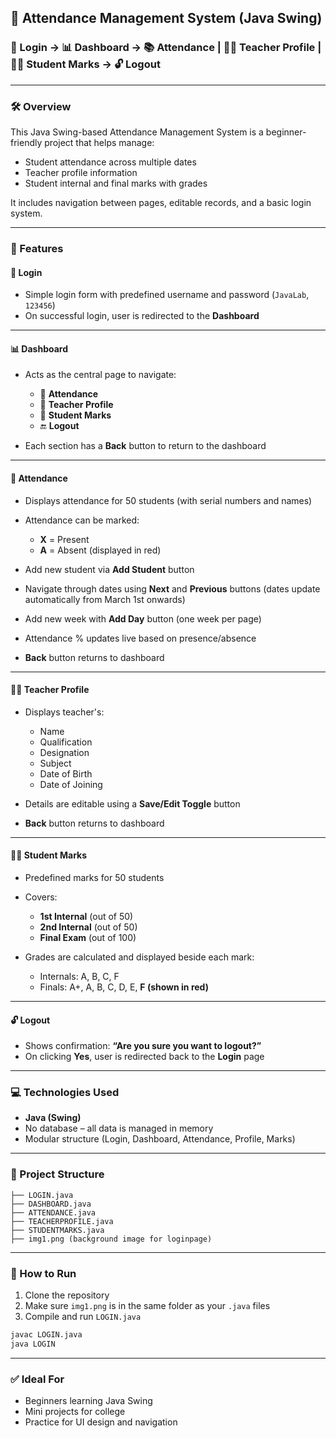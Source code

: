 ## 📘 Attendance Management System (Java Swing)

### 🔐 Login → 📊 Dashboard → 📚 Attendance | 👩‍🏫 Teacher Profile | 🧑‍🎓 Student Marks → 🔓 Logout

---

### 🛠️ Overview

This Java Swing-based Attendance Management System is a beginner-friendly project that helps manage:

* Student attendance across multiple dates
* Teacher profile information
* Student internal and final marks with grades

It includes navigation between pages, editable records, and a basic login system.

---

### 🚀 Features

#### 🔐 Login

* Simple login form with predefined username and password (`JavaLab`, `123456`)
* On successful login, user is redirected to the **Dashboard**

---

#### 📊 Dashboard

* Acts as the central page to navigate:

  * 📌 **Attendance**
  * 📌 **Teacher Profile**
  * 📌 **Student Marks**
  * 🔚 **Logout**
* Each section has a **Back** button to return to the dashboard

---

#### 💾 Attendance

* Displays attendance for 50 students (with serial numbers and names)
* Attendance can be marked:

  * **X** = Present
  * **A** = Absent (displayed in red)
* Add new student via **Add Student** button
* Navigate through dates using **Next** and **Previous** buttons (dates update automatically from March 1st onwards)
* Add new week with **Add Day** button (one week per page)
* Attendance % updates live based on presence/absence
* **Back** button returns to dashboard

---

#### 👩‍🏫 Teacher Profile

* Displays teacher's:

  * Name
  * Qualification
  * Designation
  * Subject
  * Date of Birth
  * Date of Joining
* Details are editable using a **Save/Edit Toggle** button
* **Back** button returns to dashboard

---

#### 🧑‍🎓 Student Marks

* Predefined marks for 50 students
* Covers:

  * **1st Internal** (out of 50)
  * **2nd Internal** (out of 50)
  * **Final Exam** (out of 100)
* Grades are calculated and displayed beside each mark:

  * Internals: A, B, C, F
  * Finals: A+, A, B, C, D, E, **F (shown in red)**

---

#### 🔓 Logout

* Shows confirmation: **“Are you sure you want to logout?”**
* On clicking **Yes**, user is redirected back to the **Login** page

---

### 💻 Technologies Used

* **Java (Swing)**
* No database – all data is managed in memory
* Modular structure (Login, Dashboard, Attendance, Profile, Marks)

---

### 📁 Project Structure

```
├── LOGIN.java
├── DASHBOARD.java
├── ATTENDANCE.java
├── TEACHERPROFILE.java
├── STUDENTMARKS.java
├── img1.png (background image for loginpage)
```

---

### 🎯 How to Run

1. Clone the repository
2. Make sure `img1.png` is in the same folder as your `.java` files
3. Compile and run `LOGIN.java`

```bash
javac LOGIN.java
java LOGIN
```

---

### ✅ Ideal For

* Beginners learning Java Swing
* Mini projects for college
* Practice for UI design and navigation
